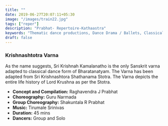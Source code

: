 ```yaml
---
title: ""
date: 2019-06-27T20:07:11+05:30
image: "/images/train22.jpg"
tags: ["reper"]
description: "Prabhat- Repertoire-Kathaastra"
keywords: "Thematic dance productions, Dance Drama / Ballets, Classical dance sequences."
draft: false
---
```

### Krishnashtotra Varna

As the name suggests, Sri Krishnah Kamalanatho is the only Sanskrit varna adapted to classical dance form of Bharatanatyam. The Varna has been adapted from Sri Krishnashtora Shathanama Stotra. The Varna depicts the entire life history of Lord Krushna as per the Stotra.

- **Concept and Compilation:** Raghavendra J Prabhat
- **Choreography:** Guru Narmada
- **Group Choreography:** Shakuntala R Prabhat
- **Music:** Tirumale Srinivas
- **Duration:** 45 mins
- **Dancers:** Group and Solo
